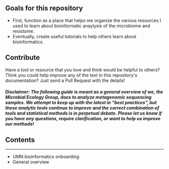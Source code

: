 <div class="nav">

## Goals for this repository

* First, function as a place that helps me organize the various resources I used to learn about bioinformatic anaylysis of the microbiome and resistome.
* Eventually, create useful tutorials to help others learn about bioinformatics.

## Contribute
Have a tool or resource that you love and think would be helpful to others? Think you could help improve any of the text in this repository's documentation?
Just send a Pull Request with the details!

##### Disclaimer: The following guide is meant as a general overview of we, the Microbial Ecology Group, does to analyze metagenomic sequencing samples. We attempt to keep up with the latest in “best practices”, but these analytic tools continue to improve and the correct combination of tools and statistical methods is in perpetual debate. Please let us know if you have any questions, require clarification, or want to help us improve our methods!

## Contents
---

* UMN bioinformatics onboarding
* General overview
